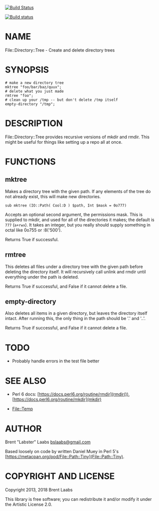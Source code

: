 [![Build Status](https://travis-ci.org/labster/p6-file-directory-tree.svg?branch=master)](https://travis-ci.org/labster/p6-file-directory-tree)

[![Build status](https://ci.appveyor.com/api/projects/status/github/labster/p6-file-directory-tree?svg=true)](https://ci.appveyor.com/project/labster/p6-file-directory-tree)

NAME
====

File::Directory::Tree - Create and delete directory trees

SYNOPSIS
========

    # make a new directory tree
    mktree "foo/bar/baz/quux";
    # delete what you just made
    rmtree "foo";
    # clean up your /tmp -- but don't delete /tmp itself
    empty-directory "/tmp";

DESCRIPTION
===========

File::Directory::Tree provides recursive versions of mkdir and rmdir. This might be useful for things like setting up a repo all at once.

FUNCTIONS
=========

mktree
------

Makes a directory tree with the given path. If any elements of the tree do not already exist, this will make new directories.

    sub mktree (IO::Path( Cool:D ) $path, Int $mask = 0o777)

Accepts an optional second argument, the permissions mask. This is supplied to mkdir, and used for all of the directories it makes; the default is `777` (`a+rwx`). It takes an integer, but you really should supply something in octal like 0o755 or :8('500').

Returns True if successful.

rmtree
------

This deletes all files under a directory tree with the given path before deleting the directory itself. It will recursively call unlink and rmdir until everything under the path is deleted.

Returns True if successful, and False if it cannot delete a file.

empty-directory
---------------

Also deletes all items in a given directory, but leaves the directory itself intact. After running this, the only thing in the path should be '.' and '..'.

Returns True if successful, and False if it cannot delete a file.

TODO
====

  * Probably handle errors in the test file better

SEE ALSO
========

  * Perl 6 docs: [https://docs.perl6.org/routine/rmdir](rmdir()), [https://docs.perl6.org/routine/mkdir](mkdir)

  * [File::Temp](https://github.com/perlpilot/p6-File-Temp)

AUTHOR
======

Brent "Labster" Laabs <bslaabs@gmail.com>

Based loosely on code by written Daniel Muey in Perl 5's [https://metacpan.org/pod/File::Path::Tiny](File::Path::Tiny).

COPYRIGHT AND LICENSE
=====================

Copyright 2013, 2018 Brent Laabs

This library is free software; you can redistribute it and/or modify it under the Artistic License 2.0.

